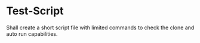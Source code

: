# Test-Script

Shall create a short script file with limited commands to check
the clone and auto run capabilities.
